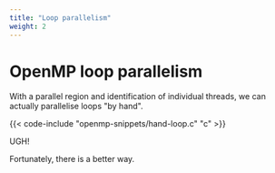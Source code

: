 ```yaml
---
title: "Loop parallelism"
weight: 2
---
```


# OpenMP loop parallelism

With a parallel region and identification of individual threads, we
can actually parallelise loops "by hand".

{{< code-include "openmp-snippets/hand-loop.c" "c" >}}

UGH!

Fortunately, there is a better way.
